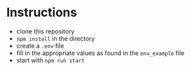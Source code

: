 # Instructions

- clone this repository
- `npm install` in the directory
- create a `.env` file
- fill in the appropriate values as found in the `env_example` file
- start with `npm run start`
